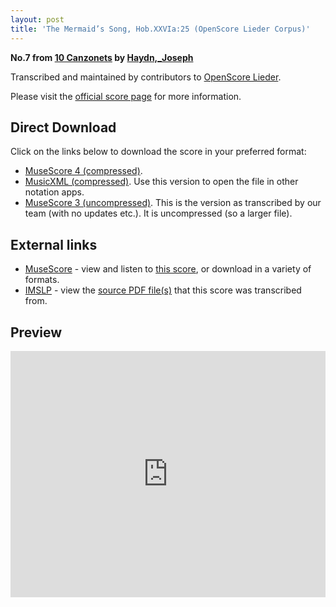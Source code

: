 ```yaml
---
layout: post
title: 'The Mermaid’s Song, Hob.XXVIa:25 (OpenScore Lieder Corpus)'
---
```


__No.7 from [10 Canzonets](https://fourscoreandmore.org/openscore/lieder/Haydn,_Joseph/10_Canzonets/) by [Haydn,_Joseph](https://fourscoreandmore.org/openscore/lieder/Haydn,_Joseph)__

Transcribed and maintained by contributors to [OpenScore Lieder].

Please visit the [official score page] for more information.

[official score page]: https://musescore.com/openscore-lieder-corpus/scores/6472842
[OpenScore Lieder]: https://musescore.com/openscore-lieder-corpus

## Direct Download

Click on the links below to download the score in your preferred format:
- [MuseScore 4 (compressed)](https://github.com/openscore/lieder/blob/main/scores/Haydn,_Joseph/10_Canzonets/07_The_Mermaid’s_Song,_Hob.XXVIa25/lc6472842.mscz?raw=true).
- [MusicXML (compressed)](https://github.com/openscore/lieder/blob/main/scores/Haydn,_Joseph/10_Canzonets/07_The_Mermaid’s_Song,_Hob.XXVIa25/lc6472842.mxl?raw=true). Use this version to open the file in other notation apps.
- [MuseScore 3 (uncompressed)](https://github.com/openscore/lieder/blob/main/scores/Haydn,_Joseph/10_Canzonets/07_The_Mermaid’s_Song,_Hob.XXVIa25/lc6472842.mscx?raw=true). This is the version as transcribed by our team (with no updates etc.). It is uncompressed (so a larger file).

## External links

- [MuseScore] - view and listen to [this score][MuseScore], or download in a variety of formats.
- [IMSLP] - view the [source PDF file(s)][IMSLP] that this score was transcribed from.

[MuseScore]: https://musescore.com/score/6472842
[IMSLP]: https://imslp.org/wiki/Special:ReverseLookup/292750

## Preview

<iframe width="100%" height="394" src="https://musescore.com/openscore-lieder-corpus/scores/6472842/embed" frameborder="0" allowfullscreen allow="autoplay; fullscreen"></iframe>
